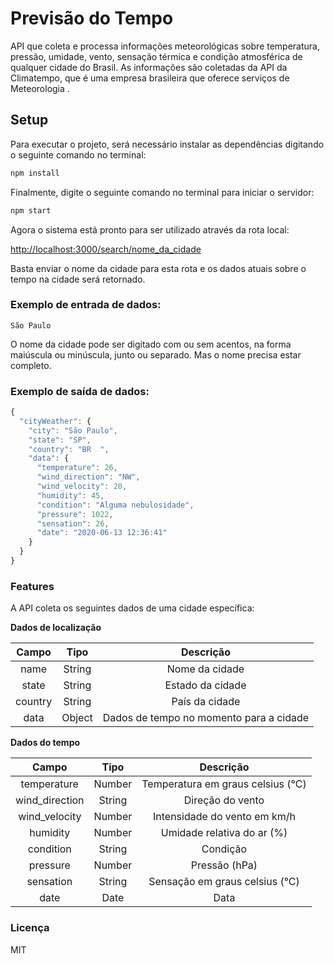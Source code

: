 # Previsão do Tempo

API que coleta e processa informações meteorológicas sobre temperatura, pressão, umidade, vento, sensação térmica e condição atmosférica de qualquer cidade do Brasil. As informações são coletadas da API da Climatempo, que é uma empresa brasileira que oferece serviços de Meteorologia .

## Setup

Para executar o projeto, será necessário instalar as dependências digitando o seguinte comando no terminal:

```bash
npm install
```

Finalmente, digite o seguinte comando no terminal para iniciar o servidor:

```bash
npm start
```
Agora o sistema está pronto para ser utilizado através da rota local:

[http://localhost:3000/search/nome_da_cidade](http://localhost:3000/search/)

Basta enviar o nome da cidade para esta rota e os dados atuais sobre o tempo na cidade será retornado.

### Exemplo de entrada de dados:

`
São Paulo
`

O nome da cidade pode ser digitado com ou sem acentos, na forma maiúscula ou minúscula, junto ou separado. Mas o nome precisa estar completo.

### Exemplo de saída de dados:

```javascript
{
  "cityWeather": {
    "city": "São Paulo",
    "state": "SP",
    "country": "BR  ",
    "data": {
      "temperature": 26,
      "wind_direction": "NW",
      "wind_velocity": 20,
      "humidity": 45,
      "condition": "Alguma nebulosidade",
      "pressure": 1022,
      "sensation": 26,
      "date": "2020-06-13 12:36:41"
    }
  }
}
```

### Features

A API coleta os seguintes dados de uma cidade específica:

**Dados de localização**

|   **Campo**   |    **Tipo**     |    **Descrição**                            |
|:-------------:|:---------------:|:-------------------------------------------:|
|     name      |     String      |   Nome da cidade                            |
|     state     |     String      |   Estado da cidade                          |
|     country   |     String      |   País da cidade                            |
|     data      |     Object      |   Dados de tempo no momento para a cidade   |

**Dados do tempo**

|   **Campo**    |    **Tipo**     |            **Descrição**              |
|:--------------:|:---------------:|:-------------------------------------:|
| temperature    |      Number     |   Temperatura em graus celsius (°C)   |
| wind_direction |      String     |           Direção do vento            |
| wind_velocity  |      Number     |     Intensidade do vento em km/h      |
|   humidity	   |      Number     |      Umidade relativa do ar (%)       |
|   condition    |      String     |              Condição                 |
|   pressure     |      Number     |            Pressão (hPa)              |
|   sensation    |      String     |     Sensação em graus celsius (°C)    |
|     date       |      Date       |                Data                   |

### Licença

MIT
